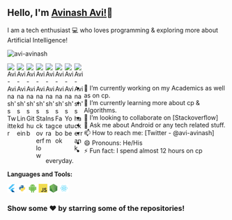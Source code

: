 ## Hello, I'm [Avinash Avi!](http://www.avi-avinash.github.io/)👋
I am a tech enthusiast 💻 who loves programming & exploring more about Artificial Intelligence!
<p align="left">
<img src="https://komarev.com/ghpvc/?username=avi-avinash&label=Profile views&color=green&style=plastic" alt="avi-avinash" /> 
</p>


<a href="#">
  <img align="left" alt="Avi-Avinash's Twitter" width="22px" src="https://cdn.jsdelivr.net/npm/simple-icons@v3/icons/twitter.svg" />
</a>
<a href="#">
  <img align="left" alt="Avi-Avinash's Linkdein" width="22px" src="https://cdn.jsdelivr.net/npm/simple-icons@v3/icons/linkedin.svg" />
</a>
<a href="#">
  <img align="left" alt="Avi-Avinash's Github" width="22px" src="https://cdn.jsdelivr.net/npm/simple-icons@v3/icons/github.svg" />
</a>
<a href="#">
  <img align="left" alt="Avi-Avinash's Stackoverflow" width="22px" src="https://cdn.jsdelivr.net/npm/simple-icons@v3/icons/stackoverflow.svg" />
</a>
<a href="#">
  <img align="left" alt="Avi-Avinash's Instagram" width="22px" src="https://cdn.jsdelivr.net/npm/simple-icons@v3/icons/instagram.svg" />
</a>
<a href="#">
  <img align="left" alt="Avi-Avinash's Facebook" width="22px" src="https://cdn.jsdelivr.net/npm/simple-icons@v3/icons/facebook.svg" />
</a>
<a href="#">
  <img align="left" alt="Avi-Avinash's Youtube" width="22px" src="https://cdn.jsdelivr.net/npm/simple-icons@v3/icons/youtube.svg" />
</a>
<a href="#">
  <img align="left" alt="Avi-Avinash's hackerrank" width="22px" src="https://cdn.jsdelivr.net/npm/simple-icons@v3/icons/hackerrank.svg" />
</a>
<br/>
<br/>

- 🔭 I’m currently working on my Academics as well as on cp.
- 🌱 I’m currently learning more about cp & Algorithms.
- 👯 I’m looking to collaborate on [Stackoverflow]
- 💬 Ask me about Android or any tech related stuff.
- 📫 How to reach me: [Twitter - @avi-avinash]
- 😄 Pronouns: He/His    
- ⚡ Fun fact: I spend almost 12 hours on cp everyday.        
           
**Languages and Tools:**  

<code><img height="20" src="https://raw.githubusercontent.com/github/explore/80688e429a7d4ef2fca1e82350fe8e3517d3494d/topics/flutter/flutter.png"></code>
<code><img height="20" src="https://raw.githubusercontent.com/github/explore/80688e429a7d4ef2fca1e82350fe8e3517d3494d/topics/python/python.png"></code>
<code><img height="20" src="https://raw.githubusercontent.com/github/explore/80688e429a7d4ef2fca1e82350fe8e3517d3494d/topics/android/android.png"></code>
<code><img height="20" src="https://raw.githubusercontent.com/github/explore/80688e429a7d4ef2fca1e82350fe8e3517d3494d/topics/javascript/javascript.png"></code>
<code><img height="20" src="https://raw.githubusercontent.com/github/explore/80688e429a7d4ef2fca1e82350fe8e3517d3494d/topics/nodejs/nodejs.png"></code>
<code><img height="20" src="https://raw.githubusercontent.com/github/explore/80688e429a7d4ef2fca1e82350fe8e3517d3494d/topics/react/react.png"></code>   





### Show some ❤️ by starring some of the repositories!

</div>

